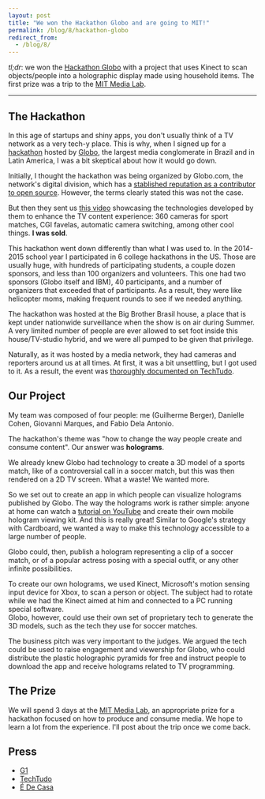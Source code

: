 ```yaml
---
layout: post
title: "We won the Hackathon Globo and are going to MIT!"
permalink: /blog/8/hackathon-globo
redirect_from:
  - /blog/8/
---
```



*tl;dr*: we won the [Hackathon Globo](http://hackathonglobo.com/) with a project that uses Kinect to scan
objects/people into a holographic display made using household items.
The first prize was a trip to the [MIT Media Lab](https://www.media.mit.edu/).

------

## The Hackathon

In this age of startups and shiny apps, you don't usually think of a TV network
as a very tech-y place. This is why, when I signed up for a [hackathon](http://hackathonglobo.com)
hosted by [Globo](https://en.wikipedia.org/wiki/Grupo_Globo), the largest media conglomerate in Brazil and in 
Latin America, I was a bit skeptical about how it would go down.

Initially, I thought the hackathon was being organized by Globo.com, 
the network's digital division, which has a 
[stablished reputation as a contributor to open source](https://github.com/globocom). 
However, the terms clearly stated this was not the case.

But then they sent us [this video](https://youtu.be/cZ_E1TzD-Qs?t=22s) showcasing the technologies developed
by them to enhance the TV content experience: 360 cameras for sport matches,
CGI favelas, automatic camera switching, among other cool things. **I was sold**.

This hackathon went down differently than what I was used to. In the 2014-2015
school year I participated in 6 college hackathons in the US. Those are usually
huge, with hundreds of participating students, a couple dozen sponsors, and less 
than 100 organizers and volunteers. This one had two sponsors (Globo itself and IBM),
40 participants, and a number of organizers that exceeded that of participants.
As a result, they were like helicopter moms, making frequent rounds to see if we
needed anything. 

The hackathon was hosted at the Big Brother Brasil house, a place that is kept 
under nationwide surveillance when the show is on air during Summer. A very limited
number of people are ever allowed to set foot inside this house/TV-studio hybrid,
and we were all pumped to be given that privilege.

Naturally, as it was hosted by a media network, they had cameras and reporters
around us at all times. At first, it was a bit unsettling, but I got used to it. 
As a result, the event was [thoroughly documented on TechTudo](http://www.techtudo.com.br/tudo-sobre/hackathon-globo.html).


## Our Project

My team was composed of four people: me (Guilherme Berger), Danielle Cohen, 
Giovanni Marques, and Fabio Dela Antonio.

The hackathon's theme was "how to change the way people create and consume
content". Our answer was **holograms**.

We already knew Globo had technology to create a 3D model of a sports match,
like of a controversial call in a soccer match, but this was then rendered 
on a 2D TV screen. What a waste! We wanted more. 

So we set out to create an app in which people can visualize holograms published
by Globo. The way the holograms work is rather simple: anyone at home can watch
a [tutorial on YouTube](https://www.youtube.com/watch?v=7YWTtCsvgvg) and create their own mobile hologram
viewing kit. And this is really great! Similar to Google's strategy with Cardboard,
we wanted a way to make this technology accessible to a large number of people.

Globo could, then, publish a hologram representing a clip of a soccer match,
or of a popular actress posing with a special outfit, or any other infinite
possibilities. 

To create our own holograms, we used Kinect, Microsoft's motion sensing input
device for Xbox, to scan a person or object. The subject had to rotate while we
had the Kinect aimed at him and connected to a PC running special software.  
Globo, however, could use their own set of proprietary tech to generate the 3D models,
such as the tech they use for soccer matches.

The business pitch was very important to the judges. We argued the tech
could be used to raise engagement and viewership for Globo, who could
distribute the plastic holographic pyramids for free and instruct people to
download the app and receive holograms related to TV programming.

[gh-ios]: https://github.com/gberger/hologlobo-ios
[gh-web]: https://github.com/gberger/hologlobo-web


## The Prize

We will spend 3 days at the [MIT Media Lab](mit), an appropriate prize for
a hackathon focused on how to produce and consume media. We hope to learn a lot
from the experience. I'll post about the trip once we come back.


## Press

- [G1](http://g1.globo.com/tecnologia/noticia/2015/09/projeto-que-apresenta-solucao-em-3d-vence-o-hackathon-globo.html)
- [TechTudo](http://www.techtudo.com.br/noticias/noticia/2015/09/hologlobo-vence-disputa-no-hackathonglobo-veja-projeto.html)
- [É De Casa](http://globotv.globo.com/rede-globo/e-de-casa/v/como-e-a-casa-do-bbb-durante-o-ano/4445668/)
 